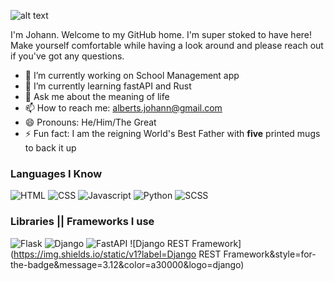 ![alt text](https://media.giphy.com/media/cLB6YgcOiYmKRZqk8Z/giphy.gif "Hello there")

I'm Johann. Welcome to my GitHub home. I'm super stoked to have here! Make yourself comfortable while having a look around and please reach out if you've got any questions.

- 🔭 I’m currently working on School Management app
- 🌱 I’m currently learning fastAPI and Rust
- 💬 Ask me about the meaning of life
- 📫 How to reach me: alberts.johann@gmail.com
- 😄 Pronouns: He/Him/The Great
- ⚡ Fun fact: I am the reigning World's Best Father with **five** printed mugs to back it up

### Languages I Know

![HTML](https://img.shields.io/static/v1?label=HTML&message=5&color=E34F26&style=for-the-badge&logo=html5)
![CSS](https://img.shields.io/static/v1?label=CSS&message=3&color=1572B6&style=for-the-badge&logo=css3)
![Javascript](https://img.shields.io/static/v1?label=JavaScript&message=ES8&style=for-the-badge&color=F7DF1E&logo=JavaScript)
![Python](https://img.shields.io/static/v1?label=Python&style=for-the-badge&message=3&color=3776AB&logo=PYTHON)
![SCSS](https://img.shields.io/static/v1?label=sass&style=for-the-badge&message=👍&color=CC6699&logo=sass)

### Libraries || Frameworks I use

![Flask](https://img.shields.io/static/v1?label=Flask&style=for-the-badge&message=1.1.2&color=181717&logo=flask)
![Django](https://img.shields.io/static/v1?label=Django&style=for-the-badge&message=3.1&color=092E20&logo=django)
![FastAPI](https://img.shields.io/static/v1?label=Flask&style=for-the-badge&message=0.6&color=009485&logo=fastapi)
![Django REST Framework](https://img.shields.io/static/v1?label=Django REST Framework&style=for-the-badge&message=3.12&color=a30000&logo=django)
